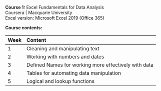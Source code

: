 **Course 1:** Excel Fundamentals for Data Analysis<br>
Coursera | Macquarie University<br>
Excel version: Microsoft Excel 2019 (Office 365)<br>

**Course contents:**

Week | Content
:----|:-------
1 | Cleaning and manipulating text
2 | Working with numbers and dates
3 | Defined Names for working more effectively with data
4 | Tables for automating data manipulation
5 | Logical and lookup functions
